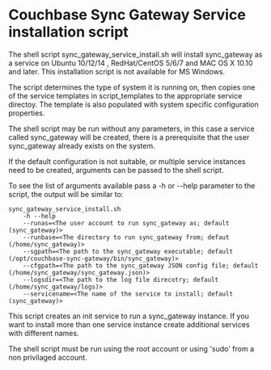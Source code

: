 # Couchbase Sync Gateway Service installation script

The shell script sync_gateway_service_install.sh will install sync_gateway as a service on Ubuntu 10/12/14
, RedHat/CentOS 5/6/7 and MAC OS X 10.10 and later. This installation script is not available for MS Windows.

The script determines the type of system it is running on, then copies one of the service templates in script_templates
to the appropriate service directoy. The template is also populated with system specific configuration properties.

The shell script may be run without any parameters, in this case a service called sync_gateway will be created, there is a prerequisite that
the user sync_gateway already exists on the system.

If the default configuration is not suitable, or multiple service instances need to be created, arguments can be passed to the shell script.

To see the list of arguments available pass a -h or --help parameter to the script, the output will be similar to:

```
sync_gateway_service_install.sh
	-h --help
	--runas=<The user account to run sync_gateway as; default (sync_gateway)>
	--runbase=<The directory to run sync_gateway from; defaut (/home/sync_gateway)>
	--sgpath=<The path to the sync_gateway executable; default (/opt/couchbase-sync-gateway/bin/sync_gateway)>
	--cfgpath=<The path to the sync_gateway JSON config file; default (/home/sync_gateway/sync_gateway.json)>
	--logsdir=<The path to the log file direcotry; default (/home/sync_gateway/logs)>
	--servicename=<The name of the service to install; default (sync_gateway)>
```

This script creates an init service to run a sync_gateway instance.
If you want to install more than one service instance
create additional services with different names.


The shell script must be run using the root account or using 'sudo' from a non privilaged account.


